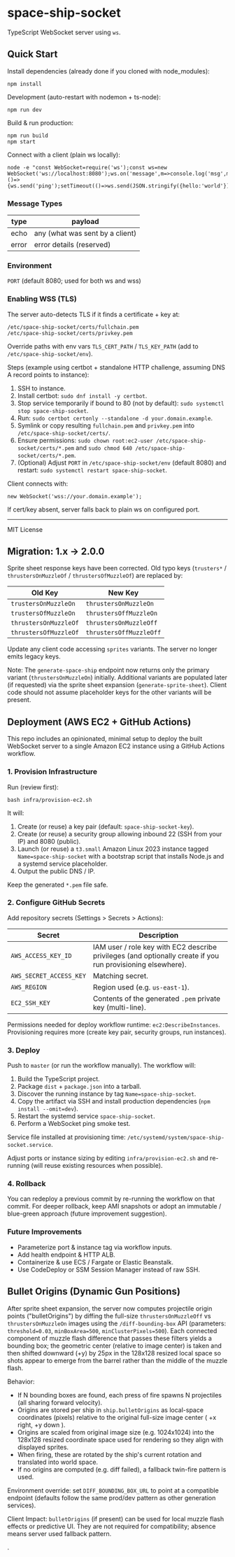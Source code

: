 # space-ship-socket

TypeScript WebSocket server using `ws`.

## Quick Start

Install dependencies (already done if you cloned with node_modules):

```
npm install
```

Development (auto-restart with nodemon + ts-node):

```
npm run dev
```

Build & run production:

```
npm run build
npm start
```

Connect with a client (plain ws locally):

```
node -e "const WebSocket=require('ws');const ws=new WebSocket('ws://localhost:8080');ws.on('message',m=>console.log('msg',m.toString()));ws.on('open',()=>{ws.send('ping');setTimeout(()=>ws.send(JSON.stringify({hello:'world'})),500)});"
```

### Message Types

| type  | payload                         |
| ----- | ------------------------------- |
| echo  | any (what was sent by a client) |
| error | error details (reserved)        |

### Environment

`PORT` (default 8080; used for both ws and wss)

### Enabling WSS (TLS)

The server auto-detects TLS if it finds a certificate + key at:

```
/etc/space-ship-socket/certs/fullchain.pem
/etc/space-ship-socket/certs/privkey.pem
```

Override paths with env vars `TLS_CERT_PATH` / `TLS_KEY_PATH` (add to `/etc/space-ship-socket/env`).

Steps (example using certbot + standalone HTTP challenge, assuming DNS A record points to instance):

1. SSH to instance.
2. Install certbot: `sudo dnf install -y certbot`.
3. Stop service temporarily if bound to 80 (not by default): `sudo systemctl stop space-ship-socket`.
4. Run: `sudo certbot certonly --standalone -d your.domain.example`.
5. Symlink or copy resulting `fullchain.pem` and `privkey.pem` into `/etc/space-ship-socket/certs/`.
6. Ensure permissions: `sudo chown root:ec2-user /etc/space-ship-socket/certs/*.pem` and `sudo chmod 640 /etc/space-ship-socket/certs/*.pem`.
7. (Optional) Adjust `PORT` in `/etc/space-ship-socket/env` (default 8080) and restart: `sudo systemctl restart space-ship-socket`.

Client connects with:

```
new WebSocket('wss://your.domain.example');
```

If cert/key absent, server falls back to plain ws on configured port.

---

MIT License

## Migration: 1.x -> 2.0.0

Sprite sheet response keys have been corrected. Old typo keys (`trusters*` / `thrustersOnMuzzleOf` / `thrustersOfMuzzleOf`) are replaced by:

| Old Key               | New Key                 |
| --------------------- | ----------------------- |
| `trustersOnMuzzleOn`  | `thrustersOnMuzzleOn`   |
| `trustersOfMuzzleOn`  | `thrustersOffMuzzleOn`  |
| `thrustersOnMuzzleOf` | `thrustersOnMuzzleOff`  |
| `thrustersOfMuzzleOf` | `thrustersOffMuzzleOff` |

Update any client code accessing `sprites` variants. The server no longer emits legacy keys.

Note: The `generate-space-ship` endpoint now returns only the primary variant (`thrustersOnMuzzleOn`) initially. Additional variants are populated later (if requested) via the sprite sheet expansion (`generate-sprite-sheet`). Client code should not assume placeholder keys for the other variants will be present.

## Deployment (AWS EC2 + GitHub Actions)

This repo includes an opinionated, minimal setup to deploy the built WebSocket server to a single Amazon EC2 instance using a GitHub Actions workflow.

### 1. Provision Infrastructure

Run (review first):

```
bash infra/provision-ec2.sh
```

It will:

1. Create (or reuse) a key pair (default: `space-ship-socket-key`).
2. Create (or reuse) a security group allowing inbound 22 (SSH from your IP) and 8080 (public).
3. Launch (or reuse) a `t3.small` Amazon Linux 2023 instance tagged `Name=space-ship-socket` with a bootstrap script that installs Node.js and a systemd service placeholder.
4. Output the public DNS / IP.

Keep the generated `*.pem` file safe.

### 2. Configure GitHub Secrets

Add repository secrets (Settings > Secrets > Actions):

| Secret                  | Description                                                                                                 |
| ----------------------- | ----------------------------------------------------------------------------------------------------------- |
| `AWS_ACCESS_KEY_ID`     | IAM user / role key with EC2 describe privileges (and optionally create if you run provisioning elsewhere). |
| `AWS_SECRET_ACCESS_KEY` | Matching secret.                                                                                            |
| `AWS_REGION`            | Region used (e.g. `us-east-1`).                                                                             |
| `EC2_SSH_KEY`           | Contents of the generated `.pem` private key (multi-line).                                                  |

Permissions needed for deploy workflow runtime: `ec2:DescribeInstances`. Provisioning requires more (create key pair, security groups, run instances).

### 3. Deploy

Push to `master` (or run the workflow manually). The workflow will:

1. Build the TypeScript project.
2. Package `dist` + `package.json` into a tarball.
3. Discover the running instance by tag `Name=space-ship-socket`.
4. Copy the artifact via SSH and install production dependencies (`npm install --omit=dev`).
5. Restart the systemd service `space-ship-socket`.
6. Perform a WebSocket ping smoke test.

Service file installed at provisioning time: `/etc/systemd/system/space-ship-socket.service`.

Adjust ports or instance sizing by editing `infra/provision-ec2.sh` and re-running (will reuse existing resources when possible).

### 4. Rollback

You can redeploy a previous commit by re-running the workflow on that commit. For deeper rollback, keep AMI snapshots or adopt an immutable / blue-green approach (future improvement suggestion).

### Future Improvements

- Parameterize port & instance tag via workflow inputs.
- Add health endpoint & HTTP ALB.
- Containerize & use ECS / Fargate or Elastic Beanstalk.
- Use CodeDeploy or SSM Session Manager instead of raw SSH.

## Bullet Origins (Dynamic Gun Positions)

After sprite sheet expansion, the server now computes projectile origin points ("bulletOrigins") by diffing the full-size `thrustersOnMuzzleOff` vs `thrustersOnMuzzleOn` images using the `/diff-bounding-box` API (parameters: `threshold=0.03`, `minBoxArea=500`, `minClusterPixels=500`). Each connected component of muzzle flash difference that passes these filters yields a bounding box; the geometric center (relative to image center) is taken and then shifted downward (+y) by 25px in the 128x128 resized local space so shots appear to emerge from the barrel rather than the middle of the muzzle flash.

Behavior:

- If N bounding boxes are found, each press of fire spawns N projectiles (all sharing forward velocity).
- Origins are stored per ship in `ship.bulletOrigins` as local-space coordinates (pixels) relative to the original full-size image center ( +x right, +y down ).
- Origins are scaled from original image size (e.g. 1024x1024) into the 128x128 resized coordinate space used for rendering so they align with displayed sprites.
- When firing, these are rotated by the ship's current rotation and translated into world space.
- If no origins are computed (e.g. diff failed), a fallback twin-fire pattern is used.

Environment override: set `DIFF_BOUNDING_BOX_URL` to point at a compatible endpoint (defaults follow the same prod/dev pattern as other generation services).

Client Impact: `bulletOrigins` (if present) can be used for local muzzle flash effects or predictive UI. They are not required for compatibility; absence means server used fallback pattern.

.
